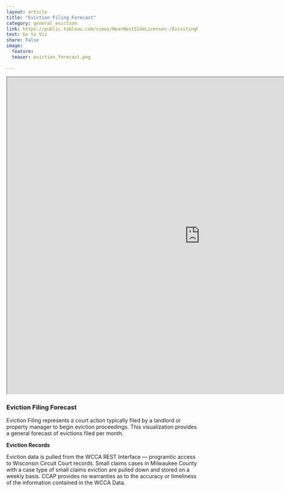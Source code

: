 ```yaml
---
layout: article
title: "Eviction Filing Forecast"
category: general_eviction
link: https://public.tableau.com/views/NearWestSideLicenses-/ExisitingNWSLicenses-?:embed=y&:display_count=yes
text: Go to Viz
share: False
image:
  feature:
  teaser: eviction_forecast.png

---
```

<iframe src="https://public.tableau.com/views/mke_eviction_forecast/EvictionFilingsbyMonth?:showVizHome=no&:embed=true" allowfullscreen="true" width="1015" height="835"></iframe>

### Eviction Filing Forecast

Eviction Filing represents a court action typically filed by a landlord or property manager to begin eviction proceedings. This visualization provides a general forecast of evictions filed per month.

**Eviction Records**

Eviction data is pulled from the WCCA REST Interface — programtic access to Wisconsin Circuit Court records. Small claims cases in Milwaukee County with a case type of small claims eviction are pulled down and stored on a weekly basis. CCAP provides no warranties as to the accuracy or timeliness of the information contained in the WCCA Data.
